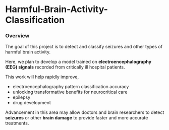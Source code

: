 # Harmful-Brain-Activity-Classification

### Overview

The goal of this project is to detect and classify seizures and other types of harmful brain activity. 

Here, we plan to develop a model trained on **electroencephalography (EEG) signals** recorded from critically ill hospital patients.

This work will help rapidly improve,

- electroencephalography pattern classification accuracy
- unlocking transformative benefits for neurocritical care
- epilepsy
- drug development

Advancement in this area may allow doctors and brain researchers to detect **seizures** or other **brain damage** to provide faster and more accurate treatments.
